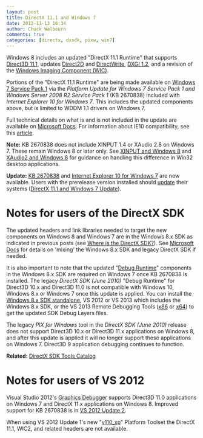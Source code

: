 ```yaml
---
layout: post
title: DirectX 11.1 and Windows 7
date: 2012-11-13 16:34
author: Chuck Walbourn
comments: true
categories: [directx, dxsdk, pixw, win7]
---
```

Windows 8 includes an updated "DirectX 11.1 Runtime" that supports <a href="https://docs.microsoft.com/en-us/windows/desktop/direct3d11/direct3d-11-1-features">Direct3D 11.1</a>, updates <a href="https://docs.microsoft.com/en-us/windows/desktop/Direct2D/what-s-new-in-direct2d-for-windows-8-consumer-preview">Direct2D</a> and <a href="https://docs.microsoft.com/en-us/windows/desktop/DirectWrite/what-s-new-in-directwrite-for-windows-8-consumer-preview">DirectWrite</a>, <a href="https://docs.microsoft.com/en-us/windows/desktop/direct3ddxgi/dxgi-1-2-improvements">DXGI 1.2</a>, and a revision of the <a href="https://docs.microsoft.com/en-us/previous-versions//hh994467(v=vs.85)">Windows Imaging Component (WIC)</a>.
<!--more-->

Portions of the "DirectX 11.1 Runtime" are being made available on <a href="https://walbourn.github.io/windows-7-service-pack-1/">Windows 7 Service Pack 1</a> via the <em>Platform Update for Windows 7 Service Pack 1 and Windows Server 2008 R2 Service Pack 1</em> (KB 2670838) included with <em>Internet Explorer 10 for Windows 7</em>. This includes the updated components above, but is limited to WDDM 1.1 drivers on Windows 7.

Full technical details on what is and is not included in the update are available on <a href="https://docs.microsoft.com/en-us/windows/desktop/direct3darticles/platform-update-for-windows-7">Microsoft Docs</a>. For information about IE10 compatibility, see this <a href="https://docs.microsoft.com/en-us/previous-versions/windows/internet-explorer/ie-developer/dev-guides/jj819730(v=vs.85)">article</a>.

<strong>Note:</strong> KB 2670838 does not include XINPUT 1.4 or XAudio 2.8 on Windows 7. These remain Windows 8 or later only. See <a href="https://walbourn.github.io/xinput-and-windows-8-consumer-preview/">XINPUT and Windows 8</a> and <a href="https://walbourn.github.io/xaudio2-and-windows-8-consumer-preview/">XAudio2 and Windows 8</a> for guidance on handling this difference in Win32 desktop applications.

<strong>Update:</strong> <a href="http://support.microsoft.com/kb/2670838">KB 2670838</a> and <a href="https://blogs.msdn.microsoft.com/ie/2013/02/26/ie10-for-windows-7-globally-available-for-consumers-and-businesses/">Internet Explorer 10 for Windows 7</a> are now available. Users with the prerelease version installed should <a href="http://www.microsoft.com/en-us/download/details.aspx?id=36805">update</a> their systems (<a href="https://walbourn.github.io/directx-11-1-and-windows-7-update/">DirectX 11.1 and Windows 7 Update</a>).

<h1>Notes for users of the DirectX SDK</h1>

The updated headers and link libraries needed to target the new components on Windows 8 and Windows 7 are in the Windows 8.x SDK as indicated in previous posts (see <a href="https://walbourn.github.io/where-is-the-directx-sdk/">Where is the DirectX SDK?</a>). See <a href="https://docs.microsoft.com/en-us/windows/desktop/directx-sdk--august-2009-">Microsoft Docs</a> for details on 'mixing' the Windows 8.x SDK and legacy DirectX SDK if needed.

It is also important to note that the updated "<a href="https://walbourn.github.io/direct3d-sdk-debug-layer-tricks/">Debug Runtime</a>" components in the Windows 8.x SDK are required on Windows 7 once KB 2670838 is installed. The legacy <em>DirectX SDK (June 2010)</em> "Debug Runtime" for Direct3D 10.x and Direct3D 11.0 is not compatible with Windows 10, Windows 8.x or Windows 7 once this update is applied. You can install the <a href="http://go.microsoft.com/fwlink/?LinkID=323507">Windows 8.x SDK standalone</a>, VS 2012 or VS 2013 which includes the Windows 8.x SDK, or the VS 2013 Remote Debugging Tools (<a href="http://go.microsoft.com/?linkid=9832075">x86</a> or <a href="http://go.microsoft.com/?linkid=9832085">x64</a>) to get the updated SDK Debug Layers files.

The legacy <em>PIX for Windows</em> tool in the <em>DirectX SDK (June 2010)</em> release does not support Direct3D 10.x or Direct3D 11.x applications on Windows 8, and after this update is applied it will no longer support these applications on Windows 7. Direct3D 9 application debugging continues to function.

<strong>Related:</strong> <a href="https://walbourn.github.io/directx-sdk-tools-catalog/">DirectX SDK Tools Catalog</a>

<h1>Notes for users of VS 2012</h1>

Visual Studio 2012's <a href="https://docs.microsoft.com/en-us/visualstudio/debugger/visual-studio-graphics-diagnostics?view=vs-2015">Graphics Debugger</a> supports Direct3D 11.0 applications on Windows 7 and DirectX 11.x applications on Windows 8. Improved support for KB 2670838 is in <a href="https://walbourn.github.io/visual-studio-2012-update-2/">VS 2012 Update 2</a>.

When using VS 2012 Update 1's new "<a href="https://walbourn.github.io/visual-studio-2012-update-1/">v110_xp</a>" Platform Toolset the DirectX 11.1, WIC2, and related headers are not available.
